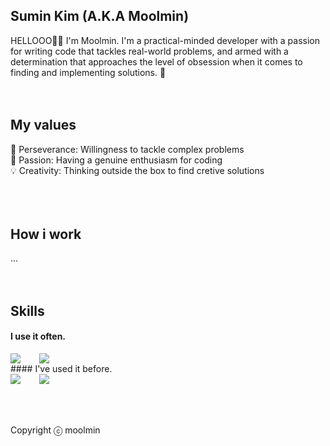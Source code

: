 ## Sumin Kim (A.K.A Moolmin)
HELLOOO🙇‍♀️ I'm Moolmin. I'm a practical-minded developer with a passion for writing code that tackles real-world problems, and armed with a determination that approaches the level of obsession when it comes to finding and implementing solutions. 🫡
<br />
<br />
<br />
## My values
🧐 Perseverance: Willingness to tackle complex problems<br />
👊 Passion: Having a genuine enthusiasm for coding<br />
💡 Creativity: Thinking outside the box to find cretive solutions<br />
<br />
<br />
<br />
## How i work
...
<br />
<br />
<br />
## Skills
#### I use it often.
<div style="display:flex;gap:30px;flex-wrap:wrap;">
  <img src="https://img.shields.io/badge/js-F7DF1E?style=for-the-badge&logo=javascript&logoColor=black">
  <img src="https://img.shields.io/badge/express-000000?style=for-the-badge&logo=express&logoColor=white">
</div>
#### I've used it before.
<div style="display:flex;gap:30px;flex-wrap:wrap;">
   <img src="https://img.shields.io/badge/Python-3776AB?style=for-the-badge&logo=Python&logoColor=white">
  <img src="https://img.shields.io/badge/Flutter-02569B?style=for-the-badge&logo=Flutter&logoColor=white">
</div>
<br />
<br />
<br />

Copyright ⓒ moolmin
